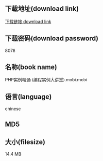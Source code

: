 ## 下载地址(download link)
[下载链接 download link](https://voluble-croquembouche-d321dc.netlify.app/?s=PHP%E5%AE%9E%E4%BE%8B%E7%B2%BE%E9%80%9A+%28%E7%BC%96%E7%A8%8B%E5%AE%9E%E4%BE%8B%E5%A4%A7%E8%AE%B2%E5%A0%82%29.mobi)

## 下载密码(download password)
8078

## 名称(book name)
PHP实例精通 (编程实例大讲堂).mobi.mobi

## 语言(language)
chinese

## MD5


## 大小(filesize)
14.4 MB
